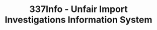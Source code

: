 ---
layout: default
bigquery: https://console.cloud.google.com/bigquery?p=patents-public-data&d=usitc_investigations&page=dataset&project=sheets-management-319211
citation: US International Trade Commission 337Info Unfair Import Investigations Information
  System
contributors: US International Trade Comission
cost: None
description: US International Trade Commission 337Info Unfair Import Investigations
  Information System contains data on investigations done under Section 337. Section
  337 declares the infringement of certain statutory intellectual property rights
  and other forms of unfair competition in import trade to be unlawful practices.
  Most Section 337 investigations involve allegations of patent or registered trademark
  infringement.
documentation: FAQ and tutorial available on the site
last_edit: Mon, 04 Apr 2022 19:10:40 GMT
location: https://pubapps2.usitc.gov/337external/
maintained_by: US International Trade Comission
schema_fields: '[''complainant'', ''ouiiParticipation'', ''investigationNo'', ''scheduledEndDateEvidHear'',
  ''actualStartDateEvidHear'', ''issueDateOtherNonFinal'', ''id'', ''respondent'',
  ''teoReliefGranted'', ''actualEndDateEvidHear'', ''scheduledStartDateEvidHear'',
  ''investigationType'', ''dateComplaintFiled'', ''gcAttorney'', ''publication_number'',
  ''patentNumber'', ''startDateMarkmanHearing'', ''dateOfPublicationFrNotice'', ''copyrightNumbers'',
  ''finalDetNoViolation'', ''investigationTermDate'', ''currentStatus'', ''lastUpdated'',
  ''targetDate'', ''cafcAppeals'', ''trademarkNumbers'', ''internalRemand'', ''markmanHearing'',
  ''finalDetViolation'', ''teoProceedingInvolved'', ''currentActiveALJ'', ''title'',
  ''finalIdOnViolationIssue'', ''docketNo'', ''patentNumbers'', ''dateCreated'', ''reportingRequirements'',
  ''endDateMarkmanHearing'', ''teoIdDueDate'', ''invUnfairAct'', ''aljAssigned'',
  ''teoIdIssueDate'', ''ouiiAttorney'', ''finalIdOnViolationDue'', ''htsNumbers'']'
shortname: unfair_import_investigations
tags:
- import
- legal
- trade
timeframe: 2008-2021 (prior to 2008 downloadable as a JSON file)
title: 337Info - Unfair Import Investigations Information System
uuid: 2721f5ec-e599-4890-9265-9706719fc71e
---